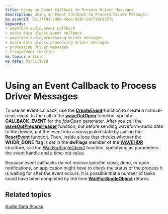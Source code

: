 ```yaml
---
title: Using an Event Callback to Process Driver Messages
description: Using an Event Callback to Process Driver Messages
ms.assetid: 5b17ff93-ed00-46ee-828c-baf716c9257c
keywords:
- waveform audio,event callback
- audio data blocks,event callback
- waveform audio,processing driver messages
- audio data blocks,processing driver messages
- processing driver messages
- CreateEvent function
ms.topic: article
ms.date: 05/31/2018
---
```


# Using an Event Callback to Process Driver Messages

To use an event callback, use the [**CreateEvent**](https://docs.microsoft.com/windows/desktop/api/synchapi/nf-synchapi-createeventa) function to create a manual-reset event. In the call to the [**waveOutOpen**](https://msdn.microsoft.com/library/Dd743866(v=VS.85).aspx) function, specify **CALLBACK\_EVENT** for the *fdwOpen* parameter. After you call the [**waveOutPrepareHeader**](https://msdn.microsoft.com/library/Dd743868(v=VS.85).aspx) function, but before sending waveform-audio data to the device, put the event into a nonsignaled state by calling the [**ResetEvent**](https://docs.microsoft.com/windows/desktop/api/synchapi/nf-synchapi-resetevent) function. Then, inside a loop that checks whether the **WHDR\_DONE** flag is set in the **dwFlags** member of the [**WAVEHDR**](https://msdn.microsoft.com/library/Dd743837(v=VS.85).aspx) structure, call the [WaitForSingleObject](https://msdn.microsoft.com/library/ms687032.aspx) function, specifying as parameters the event handle and a time-out value.

Because event callbacks do not receive specific close, done, or open notifications, an application might have to check the status of the process it is waiting for after the event occurs. It is possible that a number of tasks could have been completed by the time [**WaitForSingleObject**](https://docs.microsoft.com/windows/desktop/api/synchapi/nf-synchapi-waitforsingleobject) returns.

## Related topics

<dl> <dt>

[Audio Data Blocks](audio-data-blocks.md)
</dt> </dl>

 

 





